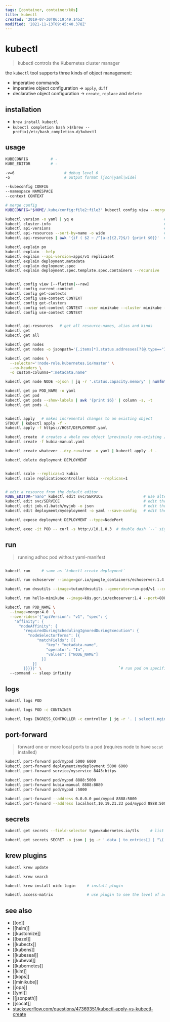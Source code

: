 ```yaml
---
tags: [container, container/k8s]
title: kubectl
created: '2019-07-30T06:19:49.145Z'
modified: '2021-11-13T09:45:40.378Z'
---
```


# kubectl

> kubectl controls the Kubernetes cluster manager


the `kubectl` tool supports three kinds of object management:

- imperative commands
- imperative object configuration -> `apply`, `diff`
- declarative object configuration -> `create`, `replace` and `delete`


## installation

- `brew install kubectl`
- `kubectl completion bash >$(brew --prefix)/etc/bash_completion.d/kubectl`

## usage

```sh
KUBECONFIG          # -
KUBE_EDITOR         # -
```

```sh
-v=6                      # debug level 6
-o                        # output format [json|yaml|wide]

--kubeconfig CONFIG
--namespace NAMESPACE
--context CONTEXT
```

```sh
# merge config
KUBECONFIG="$HOME/.kube/config:file2:file3" kubectl config view --merge --flatten > ~/.kube/merged_kubeconfig && mv ~/.kube/merged_kubeconfig ~/.kube/config

kubectl version -o yaml | yq e                                        # get client and server version
kubectl cluster-info                                                  # get addresses of the control plane and services
kubectl api-versions                                                  # get all supported api version
kubectl api-resources --sort-by=name -o wide                          # get all objects
kubectl api-resources | awk '{if ( $2 ~ /^[a-z]{2,7}$/) {print $0}}'  # get only aliased objects

kubectl explain po
kubectl explain --help
kubectl explain --api-version=apps/v1 replicaset
kubectl explain deployment.metadata
kubectl explain deployment.spec
kubectl explain deployment.spec.template.spec.containers --recursive    # 🤩 recursive: get a hierarchical view of the various fields.


kubectl config view [--flatten|--raw]
kubectl config current-context
kubectl config get-contexts
kubectl config use-context CONTEXT
kubectl config get-clusters
kubectl config set-context CONTEXT --user minikube --cluster minikube --namespace NAMESPACE
kubectl config use-context CONTEXT


kubectl api-resources   # get all resource-names, alias and kinds
kubectl get
kubectl get all

kubectl get nodes
kubectl get nodes -o jsonpath='{.items[*].status.addresses[?(@.type=="InternalDNS")].address}'

kubectl get nodes \
  --selector='!node-role.kubernetes.io/master' \
  --no-headers \
  -o custom-columns=":metadata.name"

kubectl get node NODE -ojson | jq -r '.status.capacity.memory' | numfmt --from=iec-i --to=iec     # get avail memory

kubectl get po POD_NAME -o yaml
kubectl get pod
kubectl get pods --show-labels | awk '{print $6}' | column -s, -t
kubectl get pods -L 


kubectl apply   # makes incremental changes to an existing object
STDOUT | kubectl apply -f -
kubectl apply -f https://HOST/DEPLOYMENT.yaml

kubectl create  # creates a whole new object (previously non-existing / deleted) 
kubectl create -f kubia-manual.yaml

kubectl create whatever --dry-run=true -o yaml | kubectl apply -f -     # applying (declarative pattern) output of imperative command

kubectl delete deployment DEPLOYMENT


kubectl scale --replicas=1 kubia
kubectl scale replicationcontroller kubia --replicas=1


# edit a resource from the default editor
KUBE_EDITOR="nano" kubectl edit svc/SERVICE                  # use alternative editor
kubectl edit svc/SERVICE                                     # edit the service named 'docker-registry'
kubectl edit job.v1.batch/myjob -o json                      # edit the job 'myjob' in JSON using the v1 API format
kubectl edit deployment/mydeployment -o yaml --save-config   # edit the deployment 'mydeployment' in YAML and save the modified config in its annotation

kubectl expose deployment DEPLOYMENT --type=NodePort

kubectl exec -it POD -- curl -s http://10.1.0.3  # double dash `--` signals end of command options, if not set -s would be interpreted as kubectl flag
```

## run

> running adhoc pod without yaml-manifest

```sh

kubectl run     # same as `kubectl create deployment`

kubectl run echoserver --image=gcr.io/google_containers/echoserver:1.4 --port=8080

kubectl run dnsutils --image=tutum/dnsutils --generator=run-pod/v1 --command -- sleep infinity

kubectl run hello-minikube --image=k8s.gcr.io/echoserver:1.4 --port=8080

kubectl run POD_NAME \
  --image=mongo:4.0  \
  --overrides='{"apiVersion": "v1", "spec": {
    "affinity": {
      "nodeAffinity": {
        "requiredDuringSchedulingIgnoredDuringExecution": {
          "nodeSelectorTerms": [{
              "matchFields": [{
                  "key": "metadata.name",
                  "operator": "In",
                  "values": ["NODE_NAME"]
                }]
            }]
        }}}}}' \                                  `# run pod on specific node `
  --command -- sleep infinity
```

## logs

```sh
kubectl logs POD

kubectl logs POD -c CONTAINER

kubectl logs INGRESS_CONTROLLER -c controller | jq -r '. | select(.nginx.status != "200") | .nginx | "\(.status): \(.remote_addr) \(.request) \(.proxy_upstream_name)"'
```

## port-forward 

> forward one or more local ports to a pod (requires node to have `socat` installed)

```sh
kubectl port-forward pod/mypod 5000 6000                                    # listen on ports 5000 and 6000 locally, forwarding data to/from ports 5000 and 6000 in the pod
kubectl port-forward deployment/mydeployment 5000 6000                      # listen on ports 5000 and 6000 locally, forwarding data to/from ports 5000 and 6000 in a pod selected by the deployment
kubectl port-forward service/myservice 8443:https                           # listen on port 8443 locally, forwarding to the targetPort of the service's port named "https" in a pod selected by the service

kubectl port-forward pod/mypod 8888:5000                                    # listen on port 8888 locally, forwarding to 5000 in the pod
kubectl port-forward kubia-manual 8888:8080
kubectl port-forward pod/mypod :5000                                        # listen on a random port locally, forwarding to 5000 in the pod

kubectl port-forward --address 0.0.0.0 pod/mypod 8888:5000                  # listen on port 8888 on all addresses, forwarding to 5000 in the pod
kubectl port-forward --address localhost,10.19.21.23 pod/mypod 8888:5000    # listen on port 8888 on localhost and selected IP, forwarding to 5000 in the pod
```



## secrets

```sh
kubectl get secrets --field-selector type=kubernetes.io/tls     # list only certificate secrets

kubectl get secrets SECRET -o json | jq -r '.data | to_entries[] | "\(.key): \(.value | @base64d)"';    # print secrets base64-decoded
```

## krew plugins

```sh
kubectl krew update

kubectl krew search

kubectl krew install oidc-login     # install plugin

kubectl access-matrix               # use plugin to see the level of access user has on namespaces
```

## see also

- [[oc]]
- [[helm]]
- [[kustomize]]
- [[bazel]]
- [[kubectx]]
- [[kubens]]
- [[kubeseal]]
- [[kubeval]]
- [[kubernetes]]
- [[kim]]
- [[kops]]
- [[minikube]]
- [[opa]]
- [[yml]]
- [[jsonpath]]
- [[socat]]
- [stackoverflow.com/questions/47369351/kubectl-apply-vs-kubectl-create](https://stackoverflow.com/questions/47369351/kubectl-apply-vs-kubectl-create)
